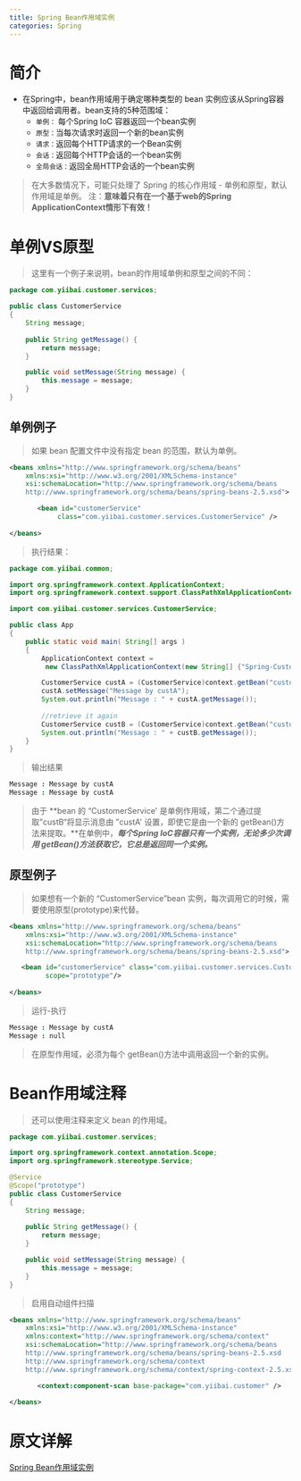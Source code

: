 ```yaml
---
title: Spring Bean作用域实例
categories: Spring
---
```


# 简介
- 在Spring中，bean作用域用于确定哪种类型的 bean 实例应该从Spring容器中返回给调用者。bean支持的5种范围域：
    - `单例：` 每个Spring IoC 容器返回一个bean实例
    - `原型：`当每次请求时返回一个新的bean实例
    - `请求：`返回每个HTTP请求的一个Bean实例
    - `会话：`返回每个HTTP会话的一个bean实例
    - `全局会话：`返回全局HTTP会话的一个bean实例
> 在大多数情况下，可能只处理了 Spring 的核心作用域 - 单例和原型，默认作用域是单例。
注：**意味着只有在一个基于web的Spring ApplicationContext情形下有效！**

# 单例VS原型
> 这里有一个例子来说明，bean的作用域单例和原型之间的不同：
``` java
package com.yiibai.customer.services;

public class CustomerService 
{
	String message;
	
	public String getMessage() {
		return message;
	}

	public void setMessage(String message) {
		this.message = message;
	}
}
```
## 单例例子
> 如果 bean 配置文件中没有指定 bean 的范围，默认为单例。
``` xml
<beans xmlns="http://www.springframework.org/schema/beans"
	xmlns:xsi="http://www.w3.org/2001/XMLSchema-instance"
	xsi:schemaLocation="http://www.springframework.org/schema/beans
	http://www.springframework.org/schema/beans/spring-beans-2.5.xsd">

       <bean id="customerService" 
            class="com.yiibai.customer.services.CustomerService" />
		
</beans>
```
> 执行结果：
``` java
package com.yiibai.common;

import org.springframework.context.ApplicationContext;
import org.springframework.context.support.ClassPathXmlApplicationContext;

import com.yiibai.customer.services.CustomerService;

public class App 
{
    public static void main( String[] args )
    {
    	ApplicationContext context = 
    	 new ClassPathXmlApplicationContext(new String[] {"Spring-Customer.xml"});

    	CustomerService custA = (CustomerService)context.getBean("customerService");
    	custA.setMessage("Message by custA");
    	System.out.println("Message : " + custA.getMessage());
    	
    	//retrieve it again
    	CustomerService custB = (CustomerService)context.getBean("customerService");
    	System.out.println("Message : " + custB.getMessage());
    }
}
```
> 输出结果
``` j
Message : Message by custA
Message : Message by custA
```
> 由于 **bean 的 “CustomerService' 是单例作用域，第二个通过提取”custB“将显示消息由 ”custA' 设置，即使它是由一个新的 getBean()方法来提取。**在单例中，***每个Spring IoC容器只有一个实例，无论多少次调用 getBean()方法获取它，它总是返回同一个实例。***

## 原型例子
> 如果想有一个新的 “CustomerService”bean 实例，每次调用它的时候，需要使用原型(prototype)来代替。
``` xml
<beans xmlns="http://www.springframework.org/schema/beans"
	xmlns:xsi="http://www.w3.org/2001/XMLSchema-instance"
	xsi:schemaLocation="http://www.springframework.org/schema/beans
	http://www.springframework.org/schema/beans/spring-beans-2.5.xsd">

   <bean id="customerService" class="com.yiibai.customer.services.CustomerService" 
         scope="prototype"/>
		
</beans>
```
> 运行-执行
``` j
Message : Message by custA
Message : null
```
> 在原型作用域，必须为每个 getBean()方法中调用返回一个新的实例。

# Bean作用域注释
> 还可以使用注释来定义 bean 的作用域。
``` java
package com.yiibai.customer.services;

import org.springframework.context.annotation.Scope;
import org.springframework.stereotype.Service;

@Service
@Scope("prototype")
public class CustomerService 
{
	String message;
	
	public String getMessage() {
		return message;
	}

	public void setMessage(String message) {
		this.message = message;
	}
}
```
> 启用自动组件扫描
``` xml
<beans xmlns="http://www.springframework.org/schema/beans"
	xmlns:xsi="http://www.w3.org/2001/XMLSchema-instance"
	xmlns:context="http://www.springframework.org/schema/context"
	xsi:schemaLocation="http://www.springframework.org/schema/beans
	http://www.springframework.org/schema/beans/spring-beans-2.5.xsd
	http://www.springframework.org/schema/context
	http://www.springframework.org/schema/context/spring-context-2.5.xsd">

       <context:component-scan base-package="com.yiibai.customer" />
		
</beans>
```

# 原文详解
[Spring Bean作用域实例](http://www.yiibai.com/spring/spring-bean-scopes-examples.html#)